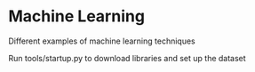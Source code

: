 # Machine Learning

Different examples of machine learning techniques

Run tools/startup.py to download libraries and set up the dataset